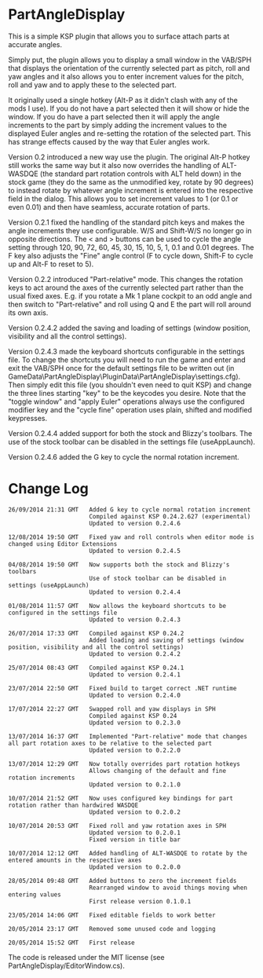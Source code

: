 PartAngleDisplay
================

This is a simple KSP plugin that allows you to surface attach parts at accurate angles.

Simply put, the plugin allows you to display a small window in the VAB/SPH that displays the orientation of the currently selected part as pitch, roll and yaw angles and it also allows you to enter increment values for the pitch, roll and yaw and to apply these to the selected part.

It originally used a single hotkey (Alt-P as it didn't clash with any of the mods I use). If you do not have a part selected then it will show or hide the window. If you do have a part selected then it will apply the angle increments to the part by simply adding the increment values to the displayed Euler angles and re-setting the rotation of the selected part.  This has strange effects caused by the way that Euler angles work.

Version 0.2 introduced a new way use the plugin.  The original Alt-P hotkey still works the same way but it also now overrides the handling of ALT-WASDQE (the standard part rotation controls with ALT held down) in the stock game (they do the same as the unmodified key, rotate by 90 degrees) to instead rotate by whatever angle increment is entered into the respective field in the dialog.  This allows you to set increment values to 1 (or 0.1 or even 0.01) and then have seamless, accurate rotation of parts.

Version 0.2.1 fixed the handling of the standard pitch keys and makes the angle increments they use configurable.  W/S and Shift-W/S no longer go in opposite directions.  The < and > buttons can be used to cycle the angle setting through 120, 90, 72, 60, 45, 30, 15, 10, 5, 1, 0.1 and 0.01 degrees.  The F key also adjusts the "Fine" angle control (F to cycle down, Shift-F to cycle up and Alt-F to reset to 5).

Version 0.2.2 introduced "Part-relative" mode.  This changes the rotation keys to act around the axes of the currently selected part rather than the usual fixed axes.  E.g. if you rotate a Mk 1 plane cockpit to an odd angle and then switch to "Part-relative" and roll using Q and E the part will roll around its own axis.

Version 0.2.4.2 added the saving and loading of settings (window position, visibility and all the control settings).

Version 0.2.4.3 made the keyboard shortcuts configurable in the settings file.  To change the shortcuts you will need to run the game and enter and exit the VAB/SPH once for the default settings file to be written out (in GameData\PartAngleDisplay\PluginData\PartAngleDisplay\settings.cfg).  Then simply edit this file (you shouldn't even need to quit KSP) and change the three lines starting "key" to be the keycodes you desire.  Note that the "toggle window" and "apply Euler" operations always use the configured modifier key and the "cycle fine" operation uses plain, shifted and modified keypresses.

Version 0.2.4.4 added support for both the stock and Blizzy's toolbars.  The use of the stock toolbar can be disabled in the settings file (useAppLaunch).

Version 0.2.4.6 added the G key to cycle the normal rotation increment.

Change Log
==========
	26/09/2014 21:31 GMT   Added G key to cycle normal rotation increment
                           Compiled against KSP 0.24.2.627 (experimental)
                           Updated to version 0.2.4.6

	12/08/2014 19:50 GMT   Fixed yaw and roll controls when editor mode is changed using Editor Extensions
                           Updated to version 0.2.4.5

	04/08/2014 19:50 GMT   Now supports both the stock and Blizzy's toolbars
                           Use of stock toolbar can be disabled in settings (useAppLaunch)
                           Updated to version 0.2.4.4

	01/08/2014 11:57 GMT   Now allows the keyboard shortcuts to be configured in the settings file
                           Updated to version 0.2.4.3

	26/07/2014 17:33 GMT   Compiled against KSP 0.24.2
	                       Added loading and saving of settings (window position, visibility and all the control settings)
	                       Updated to version 0.2.4.2

	25/07/2014 08:43 GMT   Compiled against KSP 0.24.1
	                       Updated to version 0.2.4.1

	23/07/2014 22:50 GMT   Fixed build to target correct .NET runtime
	                       Updated to version 0.2.4.0

    17/07/2014 22:27 GMT   Swapped roll and yaw displays in SPH
                           Compiled against KSP 0.24
                           Updated version to 0.2.3.0

    13/07/2014 16:37 GMT   Implemented "Part-relative" mode that changes all part rotation axes to be relative to the selected part
                           Updated version to 0.2.2.0

    13/07/2014 12:29 GMT   Now totally overrides part rotation hotkeys
                           Allows changing of the default and fine rotation increments
                           Updated version to 0.2.1.0

    10/07/2014 21:52 GMT   Now uses configured key bindings for part rotation rather than hardwired WASDQE
                           Updated version to 0.2.0.2

    10/07/2014 20:53 GMT   Fixed roll and yaw rotation axes in SPH
                           Updated version to 0.2.0.1
                           Fixed version in title bar

    10/07/2014 12:12 GMT   Added handling of ALT-WASDQE to rotate by the entered amounts in the respective axes
                           Updated version to 0.2.0.0

    28/05/2014 09:48 GMT   Added buttons to zero the increment fields
                           Rearranged window to avoid things moving when entering values
                           First release version 0.1.0.1
    
    23/05/2014 14:06 GMT   Fixed editable fields to work better
    
    20/05/2014 23:17 GMT   Removed some unused code and logging
    
    20/05/2014 15:52 GMT   First release

The code is released under the MIT license (see PartAngleDisplay/EditorWindow.cs).

